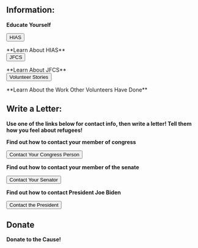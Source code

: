 ## Information:
**Educate Yourself**


<form><button formaction="https://www.hias.org/who/history">HIAS</button></form>
**Learn About HIAS**


<form><button formaction="https://jfcs-eastbay.org/">JFCS</button></form>
**Learn About JFCS**


<form><button formaction="https://www.hias.org/tagged/volunteers">Volunteer Stories</button></form>
**Learn About the Work Other Volunteers Have Done**


## Write a Letter:
**Use one of the links below for contact info, then write a letter! Tell them how you feel about refugees!**


**Find out how to contact your member of congress**
<form><button formaction="https://www.house.gov/representatives/find-your-representative">Contact Your Congress Person</button></form>



**Find out how to contact your member of the senate**
<form><button formaction="https://www.senate.gov/senators/senators-contact.htm">Contact Your Senator</button></form>


**Find out how to contact President Joe Biden**
<form><button formaction="https://www.whitehouse.gov/get-involved/write-or-call/">Contact the President</button></form>


## Donate
**Donate to the Cause!**

